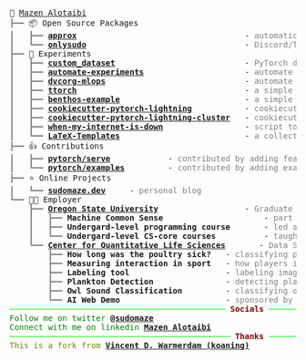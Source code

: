 <pre style="font-family:Menlo,'DejaVu Sans Mono',consolas,'Courier New',monospace">🙂 <a href="https://sudomaze.dev">Mazen Alotaibi</a>                                                                                   
<span style="color: #808080; text-decoration-color: #808080">┣━━ </span>📦 Open Source Packages                                                                         
<span style="color: #808080; text-decoration-color: #808080">┃   ┣━━ </span><span style="font-weight: bold"><a href="https://github.com/approx-ml/approx">approx</a></span>                                   - <span style="color: #808080; text-decoration-color: #808080">automatic quantization library</span>                   
<span style="color: #808080; text-decoration-color: #808080">┃   ┗━━ </span><span style="font-weight: bold"><a href="https://github.com/sudomaze/onlysudo">onlysudo</a></span>                                 - <span style="color: #808080; text-decoration-color: #808080">Discord/Twitch bot that uses AI models</span>           
<span style="color: #808080; text-decoration-color: #808080">┣━━ </span>🔬 Experiments                                                                                  
<span style="color: #808080; text-decoration-color: #808080">┃   ┣━━ </span><span style="font-weight: bold"><a href="https://github.com/sudomaze/custom_dataset">custom_dataset</a></span>                           - <span style="color: #808080; text-decoration-color: #808080">PyTorch dataset example for custom dataset</span>       
<span style="color: #808080; text-decoration-color: #808080">┃   ┣━━ </span><span style="font-weight: bold"><a href="https://github.com/sudomaze/automate-experiments">automate-experiments</a></span>                     - <span style="color: #808080; text-decoration-color: #808080">automate experiments using GitHub Actions</span>        
<span style="color: #808080; text-decoration-color: #808080">┃   ┣━━ </span><span style="font-weight: bold"><a href="https://github.com/sudomaze/dvcorg-mlops">dvcorg-mlops</a></span>                             - <span style="color: #808080; text-decoration-color: #808080">automate experiments using DVC</span>                   
<span style="color: #808080; text-decoration-color: #808080">┃   ┣━━ </span><span style="font-weight: bold"><a href="https://github.com/sudomaze/ttorch">ttorch</a></span>                                   - <span style="color: #808080; text-decoration-color: #808080">a simple wrapper for PyTorch</span>                     
<span style="color: #808080; text-decoration-color: #808080">┃   ┣━━ </span><span style="font-weight: bold"><a href="https://github.com/sudomaze/benthos-example">benthos-example</a></span>                          - <span style="color: #808080; text-decoration-color: #808080">a simple example of using Benthos</span>                
<span style="color: #808080; text-decoration-color: #808080">┃   ┣━━ </span><span style="font-weight: bold"><a href="https://github.com/sudomaze/cookiecutter-pytorch-lightning">cookiecutter-pytorch-lightning</a></span>           - <span style="color: #808080; text-decoration-color: #808080">cookiecutter PyTorch Lightning</span>                   
<span style="color: #808080; text-decoration-color: #808080">┃   ┣━━ </span><span style="font-weight: bold"><a href="https://github.com/sudomaze/cookiecutter-pytorch-lightning-cluster">cookiecutter-pytorch-lightning-cluster</a></span>   - <span style="color: #808080; text-decoration-color: #808080">cookiecutter PyTorch Lightning for cluster</span>       
<span style="color: #808080; text-decoration-color: #808080">┃   ┣━━ </span><span style="font-weight: bold"><a href="https://github.com/sudomaze/when-my-internet-is-down">when-my-internet-is-down</a></span>                 - <span style="color: #808080; text-decoration-color: #808080">script to log when your interet is down</span>          
<span style="color: #808080; text-decoration-color: #808080">┃   ┗━━ </span><span style="font-weight: bold"><a href="https://github.com/sudomaze/LaTeX-Templates">LaTeX-Templates</a></span>                          - <span style="color: #808080; text-decoration-color: #808080">a collection of LaTeX templates</span>                  
<span style="color: #808080; text-decoration-color: #808080">┣━━ </span>👍 Contributions                                                                                
<span style="color: #808080; text-decoration-color: #808080">┃   ┣━━ </span><span style="font-weight: bold"><a href="https://github.com/pytorch/serve/pulls?q=sudomaze">pytorch/serve</a></span>            - <span style="color: #808080; text-decoration-color: #808080">contributed by adding features</span>                                   
<span style="color: #808080; text-decoration-color: #808080">┃   ┗━━ </span><span style="font-weight: bold"><a href="https://github.com/pytorch/examples/pulls?q=sudomaze">pytorch/examples</a></span>         - <span style="color: #808080; text-decoration-color: #808080">contributed by adding examples</span>                                   
<span style="color: #808080; text-decoration-color: #808080">┣━━ </span>⭐ Online Projects                                                                              
<span style="color: #808080; text-decoration-color: #808080">┃   ┗━━ </span><span style="font-weight: bold"><a href="https://sudomaze.dev">sudomaze.dev</a></span>     - <span style="color: #808080; text-decoration-color: #808080">personal blog</span>                                                            
<span style="color: #808080; text-decoration-color: #808080">┗━━ </span>👨‍💻 Employer                                                                                   
<span style="color: #808080; text-decoration-color: #808080">    ┣━━ </span><span style="font-weight: bold"><a href="https://oregonstate.edu/">Oregon State University</a></span>                  - <span style="color: #808080; text-decoration-color: #808080">Graduate Research/Teaching Assistant</span>             
<span style="color: #808080; text-decoration-color: #808080">    ┃   ┣━━ </span><span style="font-weight: bold">Machine Common Sense</span>                     - <span style="color: #808080; text-decoration-color: #808080">part of the CV team and core-maintainer</span>      
<span style="color: #808080; text-decoration-color: #808080">    ┃   ┣━━ </span><span style="font-weight: bold">Undergard-level programming course</span>       - <span style="color: #808080; text-decoration-color: #808080">led a team of 4 undergrad TAs</span>                
<span style="color: #808080; text-decoration-color: #808080">    ┃   ┗━━ </span><span style="font-weight: bold">Undergard-level CS-core courses</span>          - <span style="color: #808080; text-decoration-color: #808080">taught 5 courses in the CS department</span>        
<span style="color: #808080; text-decoration-color: #808080">    ┗━━ </span><span style="font-weight: bold"><a href="https://cqls.oregonstate.edu/">Center for Quantitative Life Sciences</a></span>       - <span style="color: #808080; text-decoration-color: #808080">Data Scientist and Undergrad Lead Researcher</span>  
<span style="color: #808080; text-decoration-color: #808080">        ┣━━ </span><span style="font-weight: bold">How long was the poultry sick?</span>   - <span style="color: #808080; text-decoration-color: #808080">classifying poultry diseases from sound data</span>         
<span style="color: #808080; text-decoration-color: #808080">        ┣━━ </span><span style="font-weight: bold">Measuring interaction in sport</span>   - <span style="color: #808080; text-decoration-color: #808080">how players interact with each others</span>                
<span style="color: #808080; text-decoration-color: #808080">        ┣━━ </span><span style="font-weight: bold">Labeling tool</span>                    - <span style="color: #808080; text-decoration-color: #808080">labeling images for object detection tasks</span>           
<span style="color: #808080; text-decoration-color: #808080">        ┣━━ </span><span style="font-weight: bold">Plankton Detection</span>               - <span style="color: #808080; text-decoration-color: #808080">detecting plankton from imagery data</span>                 
<span style="color: #808080; text-decoration-color: #808080">        ┣━━ </span><span style="font-weight: bold">Owl Sound Classification</span>         - <span style="color: #808080; text-decoration-color: #808080">classifying owl type from sound data</span>                 
<span style="color: #808080; text-decoration-color: #808080">        ┗━━ </span><span style="font-weight: bold">AI Web Demo</span>                      - <span style="color: #808080; text-decoration-color: #808080">sponsored by TechData, IBM, NVIDIA, and AMD</span>          
<span style="color: #00ff00; text-decoration-color: #00ff00">───────────────────────────────────────────── </span><span style="color: #800000; text-decoration-color: #800000; font-weight: bold">Socials</span><span style="color: #00ff00; text-decoration-color: #00ff00"> ──────────────────────────────────────────────</span>
<span style="color: #008000; text-decoration-color: #008000">Follow me on twitter </span><span style="color: #008000; text-decoration-color: #008000; font-weight: bold"><a href="https://twitter.com/sudomaze">@sudomaze</a></span>
<span style="color: #008000; text-decoration-color: #008000">Connect with me on linkedin </span><span style="color: #008000; text-decoration-color: #008000; font-weight: bold"><a href="https://linkedin.com/in/sudomaze">Mazen Alotaibi</a></span>
<span style="color: #00ff00; text-decoration-color: #00ff00">────────────────────────────────────────────── </span><span style="color: #800000; text-decoration-color: #800000; font-weight: bold">Thanks</span><span style="color: #00ff00; text-decoration-color: #00ff00"> ──────────────────────────────────────────────</span>
<span style="color: #808000; text-decoration-color: #808000">This is a fork from </span><span style="color: #808000; text-decoration-color: #808000; font-weight: bold"><a href="https://github.com/koaning/koaning">Vincent D. Warmerdam (koaning)</a></span>
</pre>

